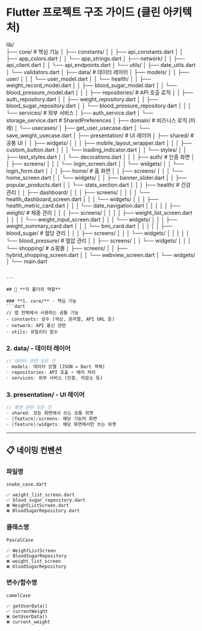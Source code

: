 # Flutter 프로젝트 구조 가이드 (클린 아키텍처)

lib/   
├── core/                          # 핵심 기능
│   ├── constants/
│   │   ├── api_constants.dart
│   │   ├── app_colors.dart
│   │   └── app_strings.dart
│   ├── network/
│   │   ├── api_client.dart
│   │   └── api_endpoints.dart
│   └── utils/
│       ├── date_utils.dart
│       └── validators.dart
│
├── data/                          # 데이터 레이어
│   ├── models/
│   │   ├── user/
│   │   │   └── user_model.dart
│   │   └── health/
│   │       ├── weight_record_model.dart
│   │       ├── blood_sugar_model.dart
│   │       └── blood_pressure_model.dart
│   │
│   ├── repositories/              # API 호출 로직
│   │   ├── auth_repository.dart
│   │   ├── weight_repository.dart
│   │   ├── blood_sugar_repository.dart
│   │   └── blood_pressure_repository.dart
│   │
│   └── services/                  # 외부 서비스
│       ├── auth_service.dart
│       └── storage_service.dart   # SharedPreferences
│
├── domain/                        # 비즈니스 로직 (미래)
│   └── usecases/
│       ├── get_user_usecase.dart
│       └── save_weight_usecase.dart
│
├── presentation/                  # UI 레이어
│   ├── shared/                    # 공통 UI
│   │   ├── widgets/
│   │   │   ├── mobile_layout_wrapper.dart
│   │   │   ├── custom_button.dart
│   │   │   └── loading_indicator.dart
│   │   └── styles/
│   │       ├── text_styles.dart
│   │       └── decorations.dart
│   │
│   ├── auth/                      # 인증 화면
│   │   ├── screens/
│   │   │   └── login_screen.dart
│   │   └── widgets/
│   │       └── login_form.dart
│   │
│   ├── home/                      # 홈 화면
│   │   ├── screens/
│   │   │   └── home_screen.dart
│   │   └── widgets/
│   │       ├── banner_slider.dart
│   │       ├── popular_products.dart
│   │       └── stats_section.dart
│   │
│   ├── health/                    # 건강 관리
│   │   ├── dashboard/
│   │   │   ├── screens/
│   │   │   │   └── health_dashboard_screen.dart
│   │   │   └── widgets/
│   │   │       ├── health_metric_card.dart
│   │   │       └── date_navigation.dart
│   │   │
│   │   ├── weight/                # 체중 관리
│   │   │   ├── screens/
│   │   │   │   ├── weight_list_screen.dart
│   │   │   │   └── weight_input_screen.dart
│   │   │   └── widgets/
│   │   │       ├── weight_summary_card.dart
│   │   │       └── bmi_card.dart
│   │   │
│   │   ├── blood_sugar/           # 혈당 관리
│   │   │   ├── screens/
│   │   │   └── widgets/
│   │   │
│   │   └── blood_pressure/        # 혈압 관리
│   │       ├── screens/
│   │       └── widgets/
│   │
│   └── shopping/                  # 쇼핑몰
│       ├── screens/
│       │   ├── hybrid_shopping_screen.dart
│       │   └── webview_screen.dart
│       └── widgets/
│
└── main.dart
```

---

## 📁 **각 폴더의 역할**

### **1. core/** - 핵심 기능
```dart
// 앱 전체에서 사용하는 공통 기능
- constants: 상수 (색상, 문자열, API URL 등)
- network: API 통신 관련
- utils: 유틸리티 함수
```

### **2. data/** - 데이터 레이어
```dart
// 데이터 관련 모든 것
- models: 데이터 모델 (JSON ↔ Dart 객체)
- repositories: API 호출 + 에러 처리
- services: 외부 서비스 (인증, 저장소 등)
```

### **3. presentation/** - UI 레이어
```dart
// 화면 관련 모든 것
- shared: 모든 화면에서 쓰는 공통 위젯
- {feature}/screens: 해당 기능의 화면
- {feature}/widgets: 해당 화면에서만 쓰는 위젯
```

---


## 📋 **네이밍 컨벤션**

### **파일명**
```
snake_case.dart

✅ weight_list_screen.dart
✅ blood_sugar_repository.dart
❌ WeightListScreen.dart
❌ BloodSugarRepository.dart
```

### **클래스명**
```
PascalCase

✅ WeightListScreen
✅ BloodSugarRepository
❌ weight_list_screen
❌ bloodSugarRepository
```

### **변수/함수명**
```
camelCase

✅ getUserData()
✅ currentWeight
❌ GetUserData()
❌ current_weight
```
